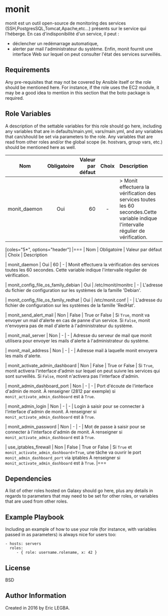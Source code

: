 monit
=========

monit est un outil open-source de monitoring des services (SSH,PostgresSQL,Tomcat,Apache,etc...) présents sur le service qui l'héberge. 
En cas d'indisponibilité d'un service, il peut :
  - déclencher un redémarrage automatique,
  - alerter par mail l'administrateur du système.
Enfin, monit fournit une interface Web sur lequel on peut consulter l'état des services surveillés.

Requirements
------------

Any pre-requisites that may not be covered by Ansible itself or the role should be mentioned here. For instance, if the role uses the EC2 module, it may be a good idea to mention in this section that the boto package is required.

Role Variables
--------------

A description of the settable variables for this role should go here, including any variables that are in defaults/main.yml, vars/main.yml, and any variables that can/should be set via parameters to the role. Any variables that are read from other roles and/or the global scope (ie. hostvars, group vars, etc.) should be mentioned here as well.


| Nom	        | Obligatoire	| Valeur par défaut  | Choix	| Description|
| ------------- |:-------------:| ------------------:|:--------:|:-----------|
| monit_daemon  | Oui		| 60		     |-		|> Monit effectuera la vérification des services toutes les 60 secondes.Cette variable indique l'intervalle régulier de vérification.|


[coles="5*", options="header"]
|===
| Nom | Obligatoire | Valeur par défaut | Choix | Description

| monit_daemon
| Oui
| 60
| -
| Monit effectuera la vérification des services toutes les 60 secondes.
Cette variable indique l'intervalle régulier de vérification.

| monit_config_file_os_family_debian
| Oui
| /etc/monit/monitrc
| -
| L'adresse du fichier de configuration sur les systèmes de la famille 'Debian'.

| monit_config_file_os_family_redhat
| Oui
| /etc/monit.conf
| -
| L'adresse du fichier de configuration sur les systèmes de la famille 'RedHat'.

| monit_send_alert_mail
| Non
| False
| True or False
| Si `True`, monit va envoyer un mail d'alerte en cas de panne d'un service.
Si `False`, monit n'envoyera pas de mail d'alerte à l'administrateur du système.

| monit_mail_server
| Non
| -
| -
| Adresse du serveur de mail que monit utilisera pour envoyer les mails d'alerte à l'administrateur du système.

| monit_mail_address
| Non
| -
| -
| Adresse mail à laquelle monit envoyera les mails d'alerte.

| monit_activate_admin_dashboard
| Non
| False
| True or False
| Si `True`, monit activera l'interface d'admin sur lequel on peut suivre les services qui sont surveillés.
Si `False`, monit n'activera pas l'interface d'admin.

| monit_admin_dashboard_port
| Non
| -
| -
| Port d'écoute de l'interface d'admin de monit. 
À renseigner (2812 par exemple) si `monit_activate_admin_dashboard` est à `True`.

| monit_admin_login
| Non
| -
| -
| Login à saisir pour se connecter à l'interface d'admin de monit. 
À renseigner si `monit_activate_admin_dashboard` est à `True`.

| monit_admin_password
| Non
| -
| -
| Mot de passe à saisir pour se connecter à l'interface d'admin de monit. 
À renseigner si `monit_activate_admin_dashboard` est à `True`.

| use_iptables_firewall
| Non
| False
| True or False
| Si `True` et `monit_activate_admin_dashboard`=`True`, une tâche va ouvrir le port `monit_admin_dashboard_port` via iptables
À renseigner si `monit_activate_admin_dashboard` est à `True`.
|===

Dependencies
------------

A list of other roles hosted on Galaxy should go here, plus any details in regards to parameters that may need to be set for other roles, or variables that are used from other roles.

Example Playbook
----------------

Including an example of how to use your role (for instance, with variables passed in as parameters) is always nice for users too:

    - hosts: servers
      roles:
         - { role: username.rolename, x: 42 }

License
-------

BSD

Author Information
------------------

Created in 2016 by Eric LEGBA.
